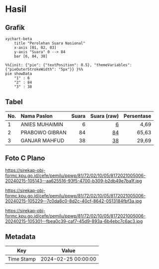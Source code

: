 # Hasil

## Grafik

```mermaid
xychart-beta
    title "Perolehan Suara Nasional"
    x-axis [01, 02, 03]
    y-axis "Suara" 0 --> 84
    bar [6, 84, 38]
```

```mermaid
%%{init: {"pie": {"textPosition": 0.5}, "themeVariables": {"pieOuterStrokeWidth": "5px"}} }%%
pie showData
    "1" : 6
    "2" : 84
    "3" : 38
```

## Tabel

| No. | Nama Paslon    | Suara | Suara (raw) | Persentase |
|:--- |:-------------- | -----:| -----------:| ----------:|
| 1   | ANIES MUHAIMIN | 6     | [6][p-1]    | 4,69       |
| 2   | PRABOWO GIBRAN | 84    | [84][p-2]   | 65,63      |
| 3   | GANJAR MAHFUD  | 38    | [38][p-3]   | 29,69      |


[p-1]: https://github.com/gigit-pemilu/pemilu-2024/blob/main/pilpres/hitung-suara/sub/81-maluku/sub/72-kota-tual/sub/02-pulau-dullah-selatan/sub/1005-lodar-el/sub/006-tps/sub/paslon-1.txt
[p-2]: https://github.com/gigit-pemilu/pemilu-2024/blob/main/pilpres/hitung-suara/sub/81-maluku/sub/72-kota-tual/sub/02-pulau-dullah-selatan/sub/1005-lodar-el/sub/006-tps/sub/paslon-2.txt
[p-3]: https://github.com/gigit-pemilu/pemilu-2024/blob/main/pilpres/hitung-suara/sub/81-maluku/sub/72-kota-tual/sub/02-pulau-dullah-selatan/sub/1005-lodar-el/sub/006-tps/sub/paslon-3.txt

## Foto C Plano

https://sirekap-obj-formc.kpu.go.id/cefe/pemilu/ppwp/81/72/02/10/05/8172021005006-20240215-105143--aa625516-93f5-4700-b309-b2db49e7ba1f.jpg

https://sirekap-obj-formc.kpu.go.id/cefe/pemilu/ppwp/81/72/02/10/05/8172021005006-20240215-105229--7c0da6c0-8d2c-40cf-8642-0513184fbf3a.jpg

https://sirekap-obj-formc.kpu.go.id/cefe/pemilu/ppwp/81/72/02/10/05/8172021005006-20240215-105301--fbea0c39-caf7-45d9-893a-6b4ebc7c6ac3.jpg


## Metadata

| Key        | Value               |
| ---------- | ------------------- |
| Time Stamp | 2024-02-25 00:00:00 |




